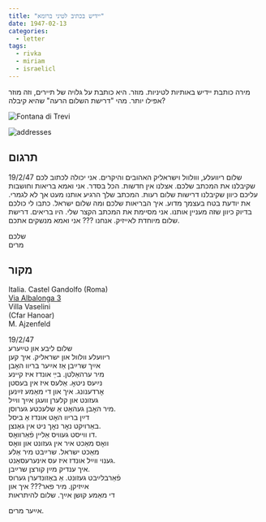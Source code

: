 ```yaml
---
title: "יידיש בכתיב לטיני ברומא"
date: 1947-02-13
categories:
  - letter
tags:
  - rivka
  - miriam
  - israelicl
---
```


מירה כותבת יידיש באותיות לטיניות. מוזר. 
היא כותבת על גלויה של תיירים, וזה מוזר אפילו יותר.
מהי "דרישת השלום הרעה" שהיא קיבלה?


![Fontana di Trevi](/pupko-papers/assets/images/1947-02-13-roma-content.jpg)

![addresses](/pupko-papers/assets/images/1947-02-13-roma-addresses.jpg)

## תרגום

19/2/47
שלום ריוועלע, ווולוול וישראליק האהובים והיקרים.
אני יכולה לכתוב לכם שקיבלנו את המכתב
שלכם. אצלנו אין חדשות. הכל בסדר. אני ואמא בריאות וחושבות עליכם כיוון שקיבלנו דרישות שלום
רעות. המכתב שלך הרגיע אותנו מעט אך לא לגמרי. את יודעת בטח בעצמך מדוע.
איך הבריאות שלכם ומה שלום ישראל. כתבו לי כולכם בדיוק כיוון שזה מעניין אותנו.
אני מסיימת את המכתב הקצר שלי. היו בריאים. דרישת שלום מיוחדת לאייזיק.
 אנחנו ??? אני ואמא מנשקים אתכם.

שלכם  
מרים

## מקור


Italia. Castel Gandolfo (Roma)  
[Via Albalonga 3](https://goo.gl/maps/pJm3PeM64LuXvdkq7)  
Villa Vaselini  
(Cfar Hanoar)  
M. Ajzenfeld  

19/2/47  
שלום ליבע און טײַערע   
ריוועלע וולוול און ישראליק. איך קען  
אײַך שרײַבן אַז אײַער בריוו האׇבן   
מיר ערהאַלטן. בײַ אונדז איז קיינע  
נײַעס ניטאׇ. אַלעס איז אין בעסטן  
אׇרדענונג. איך און די מאַמע זײַנען   
געזונט און קלערן וועגן אײַך ווײַל   
מיר האׇבן געהאַט אַ שלעכטע גערוסן.  
דײַן בריוו האׇט אונדז אַ ביסל  
באַרויִקט נאׇר נאׇך ניט אין גאַנצן.  
דו ווייסט געוויס אַליין פֿאַרוואׇס.  
וואׇס מאַכט איר אין געזונט און וואׇס  
מאַכט ישראל. שרײַבט מיר אַלע  
גענוי ווײַל אונדז איז עס אינערעסאַנט.  
איך ענדיק מײַן קורצן שרײַבן.  
פֿאַרבלײַבט געזונט. אַ באַזונדערן גערוס  
אײַזיקן. מיר פאר??? איך און   
די מאַמע קושן אײַך. שלום להיתראות  

אײַער מרים.
